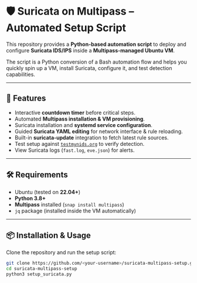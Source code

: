 # 🛡️ Suricata on Multipass – Automated Setup Script  

This repository provides a **Python-based automation script** to deploy and configure **Suricata IDS/IPS** inside a **Multipass-managed Ubuntu VM**.  

The script is a Python conversion of a Bash automation flow and helps you quickly spin up a VM, install Suricata, configure it, and test detection capabilities.  

---

## 🚀 Features  
- Interactive **countdown timer** before critical steps.  
- Automated **Multipass installation & VM provisioning**.  
- Suricata installation and **systemd service configuration**.  
- Guided **Suricata YAML editing** for network interface & rule reloading.  
- Built-in **suricata-update** integration to fetch latest rule sources.  
- Test setup against [`testmynids.org`](http://testmynids.org/uid/index.html) to verify detection.  
- View Suricata logs (`fast.log`, `eve.json`) for alerts.  

---

## 🛠️ Requirements  
- Ubuntu (tested on **22.04+**)  
- **Python 3.8+**  
- **Multipass** installed (`snap install multipass`)  
- `jq` package (installed inside the VM automatically)  

---

## 📦 Installation & Usage  

Clone the repository and run the setup script:  

```bash
git clone https://github.com/<your-username>/suricata-multipass-setup.git
cd suricata-multipass-setup
python3 setup_suricata.py
